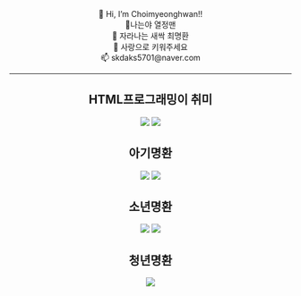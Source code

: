  <div align=center>
 👋 Hi, I’m Choimyeonghwan!!<br>
 👀나는야 열정맨<br>
 🌱 자라나는 새싹 최명환<br>
 💞️ 사랑으로 키워주세요 <br>
 📫 skdaks5701@naver.com<br>
</div>
<hr>
<div align=center>
<h2>HTML프로그래밍이 취미</h2><img src="https://img.shields.io/badge/HTML5-E34F26?style=for-the-badge&logo=HTML5&logoColor=white">
<img src="https://img.shields.io/badge/CSS3-1572B6?style=for-the-badge&logo=CSS3&logoColor=white">
 </div>
<div align=center>
<h2>아기명환</h2>
 <img src="https://img.shields.io/badge/R-276DC3?style=for-the-badge&logo=R&logoColor=white">
 <img src="https://img.shields.io/badge/JavaScript-F7DF1E?style=for-the-badge&logo=JavaScript&logoColor=white">
 </div>
 <div align=center>
 <h2>소년명환</h2>
 <img src="https://img.shields.io/badge/Python-3776AB?style=for-the-badge&logo=Python&logoColor=white">
 <img src="https://img.shields.io/badge/SpringBoot-6DB33F?style=for-the-badge&logo=SpringBoot&logoColor=white"> 
 </div>
 <div align=center>
  <h2>청년명환</h2><img src="https://img.shields.io/badge/Django-092E20?style=for-the-badge&logo=Django&logoColor=white"> 
 </div>
<div>
</div>

